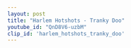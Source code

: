 ```yaml
---
layout: post
title: "Harlem Hotshots - Tranky Doo"
youtube_id: "QnD8V6-uzbM"
clip_id: 'harlem_hotshots_tranky_doo'
---
```

